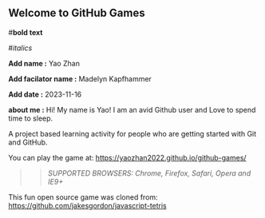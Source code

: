 ## Welcome to GitHub Games

#**bold text**

#_italics_

**Add name :** Yao Zhan

**Add facilator name :** Madelyn Kapfhammer

**Add date :** 2023-11-16

**about me :** Hi! My name is Yao! I am an avid Github user and Love to spend time to sleep.

A project based learning activity for people who are getting started with Git and GitHub.

You can play the game at: https://yaozhan2022.github.io/github-games/

>> _*SUPPORTED BROWSERS*: Chrome, Firefox, Safari, Opera and IE9+_

This fun open source game was cloned from: https://github.com/jakesgordon/javascript-tetris
